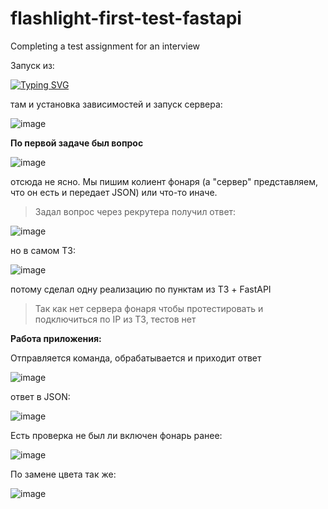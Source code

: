 # flashlight-first-test-fastapi
Completing a test assignment for an interview

Запуск из:

[![Typing SVG](https://readme-typing-svg.herokuapp.com?color=%2336BCF7&lines=python+main.py)](https://git.io/typing-svg)

там и установка зависимостей и запуск сервера:

![image](https://github.com/DTaSchweppes/flashlight-first-test-fastapi/assets/45369246/a49b823b-cb94-456e-b3b2-5ba37db42753)

**По первой задаче был вопрос**

![image](https://github.com/DTaSchweppes/flashlight-first-test-fastapi/assets/45369246/61d7812a-8ec4-4184-a970-ee171b591f54)

отсюда не ясно. Мы пишим колиент фонаря (а "сервер" представляем, что он есть и передает JSON) или что-то иначе.
>Задал вопрос через рекрутера получил ответ:

![image](https://github.com/DTaSchweppes/flashlight-first-test-fastapi/assets/45369246/39693eb8-03d1-4f36-9d5c-32a6103c9c43)

но в самом ТЗ:

![image](https://github.com/DTaSchweppes/flashlight-first-test-fastapi/assets/45369246/b3c3b0b0-5f14-4aea-ac70-8c52209c655b)

потому сделал одну реализацию по пунктам из ТЗ + FastAPI
>Так как нет сервера фонаря чтобы протестировать и подключиться по IP из ТЗ, тестов нет

**Работа приложения:**

Отправляется команда, обрабатывается и приходит ответ

![image](https://github.com/DTaSchweppes/flashlight-first-test-fastapi/assets/45369246/a2e09d99-4e39-48ec-b7ce-64ab3adf1d4c)

ответ в JSON:

![image](https://github.com/DTaSchweppes/flashlight-first-test-fastapi/assets/45369246/4d3d71ad-343d-4624-b5c4-01f92cd951be)

Есть проверка не был ли включен фонарь ранее:

![image](https://github.com/DTaSchweppes/flashlight-first-test-fastapi/assets/45369246/5ad66298-d949-444b-bba3-83606400644c)


По замене цвета так же:

![image](https://github.com/DTaSchweppes/flashlight-first-test-fastapi/assets/45369246/f3a8dbdb-645c-4abe-9b45-3861be45915e)
